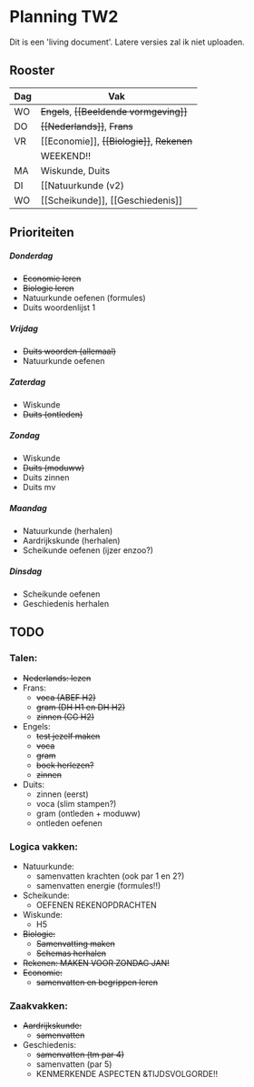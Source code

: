 # Planning TW2

Dit is een 'living document'. Latere versies zal ik niet uploaden.

## Rooster

| Dag | Vak |
| ------------- | ------------- |
| WO  | ~~Engels~~, ~~[[Beeldende vormgeving]]~~              |
| DO  | ~~[[Nederlands]]~~, ~~Frans~~       |
| VR  | [[Economie]], ~~[[Biologie]]~~, ~~Rekenen~~ |
|  | WEEKEND!! |
| MA  | Wiskunde, Duits  |
| DI  | [[Natuurkunde (v2) | Natuurkunde]], ~~[[Aardrijkskunde]]~~  |
| WO  | [[Scheikunde]], [[Geschiedenis]]  |

## Prioriteiten

##### Donderdag

- ~~Economie leren~~
- ~~Biologie leren~~
- Natuurkunde oefenen (formules)
- Duits woordenlijst 1

##### Vrijdag

- ~~Duits woorden (allemaal)~~
- Natuurkunde oefenen

##### Zaterdag

- Wiskunde
- ~~Duits (ontleden)~~

##### Zondag

- Wiskunde
- ~~Duits (moduww)~~
- Duits zinnen
- Duits mv

##### Maandag

- Natuurkunde (herhalen)
- Aardrijkskunde (herhalen)
- Scheikunde oefenen (ijzer enzoo?)

##### Dinsdag

- Scheikunde oefenen
- Geschiedenis herhalen

## TODO
### Talen:

- ~~Nederlands: lezen~~
- Frans:
	- ~~voca (ABEF H2)~~
	- ~~gram (DH H1 en DH H2)~~
	- ~~zinnen (CG H2)~~
- Engels:
	- ~~test jezelf maken~~
	- ~~voca~~
	- ~~gram~~
	- ~~boek herlezen?~~
	- ~~zinnen~~
- Duits:
	- zinnen (eerst)
	- voca (slim stampen?)
	- gram (ontleden + moduww)
	- ontleden oefenen

### Logica vakken:

- Natuurkunde:
	- samenvatten krachten (ook par 1 en 2?)
	- samenvatten energie (formules!!)
- Scheikunde:
	- OEFENEN REKENOPDRACHTEN
- Wiskunde: 
	- H5
- ~~Biologie:~~ 
	- ~~Samenvatting maken~~
	- ~~Schemas herhalen~~
- ~~Rekenen: ~~MAKEN VOOR ZONDAG JAN!~~~~
- ~~Economie:~~ 
	- ~~samenvatten en begrippen leren~~

### Zaakvakken:

- ~~Aardrijkskunde:~~
	- ~~samenvatten~~
- Geschiedenis:
	- ~~samenvatten (tm par 4)~~
	- samenvatten (par 5)
	- KENMERKENDE ASPECTEN &TIJDSVOLGORDE!!